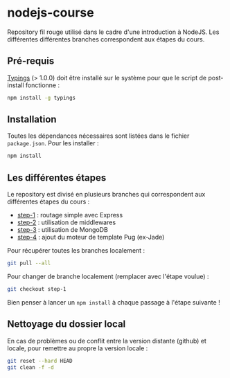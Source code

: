 # nodejs-course

Repository fil rouge utilisé dans le cadre d'une introduction à NodeJS. Les différentes différentes branches correspondent aux étapes du cours.


## Pré-requis

[Typings](https://github.com/typings/typings) (> 1.0.0) doit être installé sur le système pour que le script de post-install fonctionne :  

```bash
npm install -g typings
```

## Installation

Toutes les dépendances nécessaires sont listées dans le fichier `package.json`. Pour les installer :  

```bash
npm install
```

## Les différentes étapes

Le repository est divisé en plusieurs branches qui correspondent aux différentes étapes du cours :

* [step-1](https://github.com/Pierrci/nodejs-course/tree/step-1) : routage simple avec Express
* [step-2](https://github.com/Pierrci/nodejs-course/tree/step-2) : utilisation de middlewares
* [step-3](https://github.com/Pierrci/nodejs-course/tree/step-3) : utilisation de MongoDB
* [step-4](https://github.com/Pierrci/nodejs-course/tree/step-4) : ajout du moteur de template Pug (ex-Jade)

Pour récupérer toutes les branches localement :

```bash
git pull --all
```

Pour changer de branche localement (remplacer avec l'étape voulue) :

```bash
git checkout step-1
```

Bien penser à lancer un `npm install` à chaque passage à l'étape suivante !

## Nettoyage du dossier local

En cas de problèmes ou de conflit entre la version distante (github) et locale, pour remettre au propre la version locale :

```bash
git reset --hard HEAD
git clean -f -d
```
